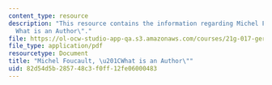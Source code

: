 ```yaml
---
content_type: resource
description: "This resource contains the information regarding Michel Foucault, \u201C\
  What is an Author\"."
file: https://ol-ocw-studio-app-qa.s3.amazonaws.com/courses/21g-017-germany-and-its-european-context-fall-2002/82d54d5b285748c3f0ff12fe06000483_MIT21G_017F02_lec_10_1.pdf
file_type: application/pdf
resourcetype: Document
title: "Michel Foucault, \u201CWhat is an Author\""
uid: 82d54d5b-2857-48c3-f0ff-12fe06000483
---
```

